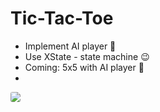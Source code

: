 <h1> Tic-Tac-Toe </h1>

- Implement AI player 🤖
- Use XState - state machine 😉
- Coming: 5x5 with AI player 🙌
- 
<a href="https://tic-tac-toe-xs-tate.vercel.app/">
  <image style="border-radius:20%" src="https://raw.githubusercontent.com/nhungL/TicTacToe_XState/main/public/Screenshot%202023-01-05%20at%203.50.36%20PM.png"/> 
</a>

